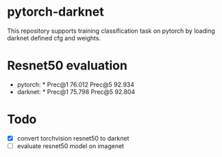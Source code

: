 # pytorch-darknet
This repository supports training classification task on pytorch by loading darknet defined cfg and weights.

# Resnet50 evaluation
- pytorch: * Prec@1 76.012 Prec@5 92.934
- darknet: * Prec@1 75.798 Prec@5 92.804

# Todo
- [x] convert torchvision resnet50 to darknet
- [ ] evaluate resnet50 model on imagenet
